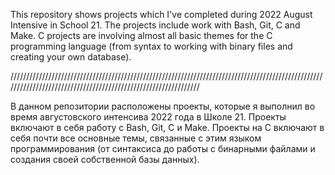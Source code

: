 This repository shows projects which I've completed during 2022 August Intensive in School 21. The projects include work with Bash, Git, C and Make.
C projects are involving almost all basic themes for the C programming language (from syntax to working with binary files and creating your own database).

///////////////////////////////////////////////////////////////////////////////////////////////////////////////////////////////////////////////////////////////

В данном репозитории расположены проекты, которые я выполнил во время августовского интенсива 2022 года в Школе 21. Проекты включают в себя работу с Bash, Git, C и Make.
Проекты на C включают в себя почти все основные темы, связанные с этим языком программирования (от синтаксиса до работы с бинарными файлами и создания своей
собственной базы данных).
